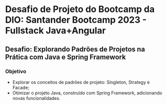 # Desafio de Projeto do Bootcamp da DIO: Santander Bootcamp 2023 - Fullstack Java+Angular
## Desafio: Explorando Padrões de Projetos na Prática com Java e Spring Framework
### Objetivo
- Explorar os conceitos de padrões de projeto: Singleton, Strategy e Facade;
- Otimizar o projeto Java, construído com Spring Framework, adicionando novas funcionalidades.
